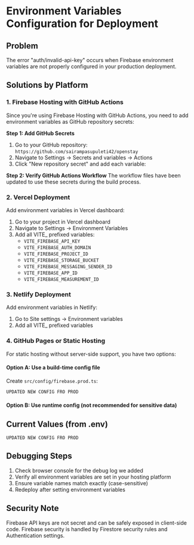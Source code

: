 # Environment Variables Configuration for Deployment

## Problem
The error "auth/invalid-api-key" occurs when Firebase environment variables are not properly configured in your production deployment.

## Solutions by Platform

### 1. Firebase Hosting with GitHub Actions
Since you're using Firebase Hosting with GitHub Actions, you need to add environment variables as GitHub repository secrets:

**Step 1: Add GitHub Secrets**
1. Go to your GitHub repository: `https://github.com/sairampasupuleti42/openstay`
2. Navigate to Settings → Secrets and variables → Actions
3. Click "New repository secret" and add each variable:


**Step 2: Verify GitHub Actions Workflow**
The workflow files have been updated to use these secrets during the build process.

### 2. Vercel Deployment
Add environment variables in Vercel dashboard:
1. Go to your project in Vercel dashboard
2. Navigate to Settings → Environment Variables
3. Add all VITE_ prefixed variables:
   - `VITE_FIREBASE_API_KEY`
   - `VITE_FIREBASE_AUTH_DOMAIN`
   - `VITE_FIREBASE_PROJECT_ID`
   - `VITE_FIREBASE_STORAGE_BUCKET`
   - `VITE_FIREBASE_MESSAGING_SENDER_ID`
   - `VITE_FIREBASE_APP_ID`
   - `VITE_FIREBASE_MEASUREMENT_ID`

### 3. Netlify Deployment
Add environment variables in Netlify:
1. Go to Site settings → Environment variables
2. Add all VITE_ prefixed variables

### 4. GitHub Pages or Static Hosting
For static hosting without server-side support, you have two options:

#### Option A: Use a build-time config file
Create `src/config/firebase.prod.ts`:
```typescript
UPDATED NEW CONFIG FRO PROD
```

#### Option B: Use runtime config (not recommended for sensitive data)

## Current Values (from .env)
```
UPDATED NEW CONFIG FRO PROD
```

## Debugging Steps
1. Check browser console for the debug log we added
2. Verify all environment variables are set in your hosting platform
3. Ensure variable names match exactly (case-sensitive)
4. Redeploy after setting environment variables

## Security Note
Firebase API keys are not secret and can be safely exposed in client-side code. Firebase security is handled by Firestore security rules and Authentication settings.

